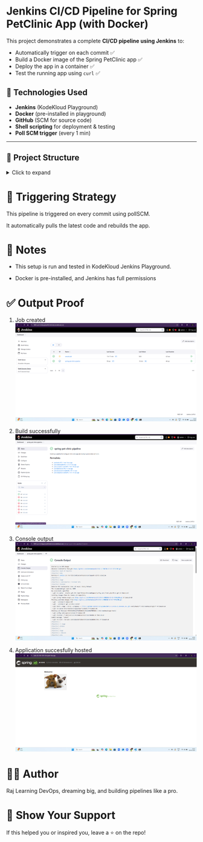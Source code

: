 #  Jenkins CI/CD Pipeline for Spring PetClinic App (with Docker)

This project demonstrates a complete **CI/CD pipeline using Jenkins** to:
- Automatically trigger on each commit ✅
- Build a Docker image of the Spring PetClinic app ✅
- Deploy the app in a container ✅
- Test the running app using `curl` ✅

## 🔧 Technologies Used

- **Jenkins** (KodeKloud Playground)
- **Docker** (pre-installed in playground)
- **GitHub** (SCM for source code)
- **Shell scripting** for deployment & testing
- **Poll SCM trigger** (every 1 min)

---

## 📁 Project Structure

<details> 

<summary>Click to expand</summary>

``` 

DAY-2-JENKINS-CI-CD-PIPELINE/
├── .mvn/
├── src/
|   ├── main/
│   ├── java/
│   └── resources/
└── test/
    ├── java/
    └── resources/
├── .editorconfig
├── .gitattributes
├── .gitignore
├── .gitpod.yml
├── Dockerfile
├── Jenkinsfile
├── mvnw
├── mvnw.cmd
└── pom.xml
└── screenshots/ 

``` 
</details>




# 🔁 Triggering Strategy
This pipeline is triggered on every commit using pollSCM.

It automatically pulls the latest code and rebuilds the app.


# 📌 Notes
- This setup is run and tested in KodeKloud Jenkins Playground.

- Docker is pre-installed, and Jenkins has full permissions

# ✅ Output Proof 
1. Job created
![alt text](<Screenshot 2025-04-08 161823.png>)

2. Build successfully 
![alt text](<Screenshot 2025-04-08 161842.png>)

3. Console output 
![alt text](<Screenshot 2025-04-08 162054-1.png>)

4. Application succesfully hosted
![alt text](<Screenshot 2025-04-08 161538.png>)

# 👨‍💻 Author

Raj
Learning DevOps, dreaming big, and building pipelines like a pro.

# 🌟 Show Your Support
 If this helped you or inspired you, leave a ⭐ on the repo!


